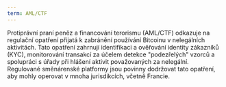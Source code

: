 ```yaml
---
term: AML/CTF
---
```


Protiprávní praní peněz a financování terorismu (AML/CTF) odkazuje na regulační opatření přijatá k zabránění používání Bitcoinu v nelegálních aktivitách. Tato opatření zahrnují identifikaci a ověřování identity zákazníků (KYC), monitorování transakcí za účelem detekce "podezřelých" vzorců a spolupráci s úřady při hlášení aktivit považovaných za nelegální. Regulované směnárenské platformy jsou povinny dodržovat tato opatření, aby mohly operovat v mnoha jurisdikcích, včetně Francie.